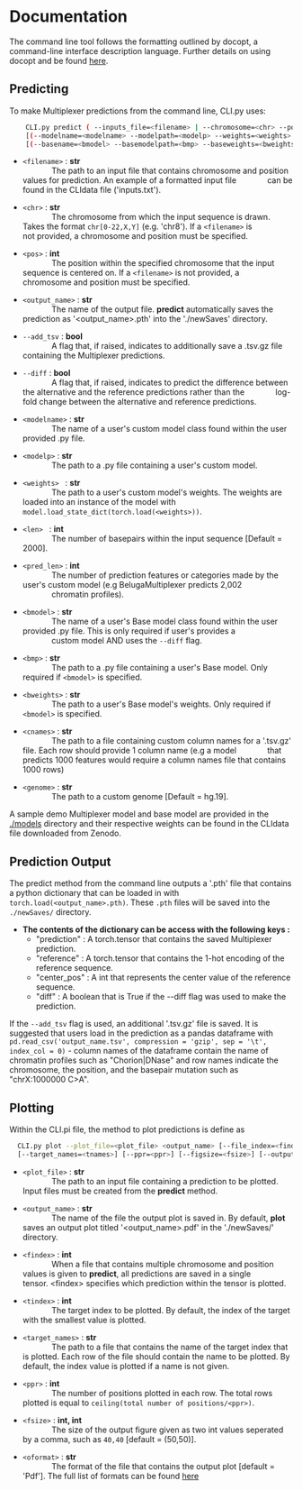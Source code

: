 # Documentation

The command line tool follows the formatting outlined by docopt, a command-line interface description language. Further details on using docopt and be found [here](http://docopt.org/).



## Predicting

To make Multiplexer predictions from the command line, CLI.py uses:

```sh
    CLI.py predict ( --inputs_file=<filename> | --chromosome=<chr> --position=<pos>) <output_name> [--add_tsv] [--diff] 
    [(--modelname=<modelname> --modelpath=<modelp> --weights=<weights> --seqlen=<len> --predlen=<pred_len>)]
    [(--basename=<bmodel> --basemodelpath=<bmp> --baseweights=<bweights>)] [--colname=<cnames>] [--genome=<genome>]
```

* `<filename>` : **str** \
&nbsp;&nbsp;&nbsp;&nbsp;&nbsp;&nbsp;&nbsp;&nbsp;&nbsp;&nbsp;&nbsp;&nbsp; The path to an input file that contains chromosome and position values for prediction. An example of a formatted input file &nbsp;&nbsp;&nbsp;&nbsp;&nbsp;&nbsp;&nbsp;&nbsp;&nbsp;&nbsp;&nbsp;&nbsp; can be found in the CLIdata file ('inputs.txt'). 
          
          
* `<chr>` : **str** \
&nbsp;&nbsp;&nbsp;&nbsp;&nbsp;&nbsp;&nbsp;&nbsp;&nbsp;&nbsp;&nbsp;&nbsp; The chromosome from which the input sequence is drawn. Takes the format `chr[0-22,X,Y]` (e.g. 'chr8'). If a `<filename>` is &nbsp;&nbsp;&nbsp;&nbsp;&nbsp;&nbsp;&nbsp;&nbsp;&nbsp;&nbsp;&nbsp;&nbsp; not provided, a chromosome and position must be specified. 

* `<pos>` : **int** \
&nbsp;&nbsp;&nbsp;&nbsp;&nbsp;&nbsp;&nbsp;&nbsp;&nbsp;&nbsp;&nbsp;&nbsp; The position within the specified chromosome that the input sequence is centered on. If a `<filename>` is not provided, a 
&nbsp;&nbsp;&nbsp;&nbsp;&nbsp;&nbsp;&nbsp;&nbsp;&nbsp;&nbsp;&nbsp;&nbsp; chromosome and position must be specified. 

* `<output_name>` : **str** \
&nbsp;&nbsp;&nbsp;&nbsp;&nbsp;&nbsp;&nbsp;&nbsp;&nbsp;&nbsp;&nbsp;&nbsp; The name of the output file. **predict** automatically saves the prediction as '\<output_name>.pth' into the './newSaves' directory. 

* `--add_tsv` : **bool** \
&nbsp;&nbsp;&nbsp;&nbsp;&nbsp;&nbsp;&nbsp;&nbsp;&nbsp;&nbsp;&nbsp;&nbsp; A flag that, if raised, indicates to additionally save a .tsv.gz file containing the Multiplexer predictions.

* `--diff` : **bool**  
&nbsp;&nbsp;&nbsp;&nbsp;&nbsp;&nbsp;&nbsp;&nbsp;&nbsp;&nbsp;&nbsp;&nbsp; A flag that, if raised, indicates to predict the difference between the alternative and the reference predictions rather than the &nbsp;&nbsp;&nbsp;&nbsp;&nbsp;&nbsp;&nbsp;&nbsp;&nbsp;&nbsp;&nbsp;&nbsp; log-fold change between the alternative and reference predictions.

* `<modelname>` : **str** \
&nbsp;&nbsp;&nbsp;&nbsp;&nbsp;&nbsp;&nbsp;&nbsp;&nbsp;&nbsp;&nbsp;&nbsp; The name of a user's custom model class found within the user provided .py file. 

* `<modelp>` : **str** \
&nbsp;&nbsp;&nbsp;&nbsp;&nbsp;&nbsp;&nbsp;&nbsp;&nbsp;&nbsp;&nbsp;&nbsp; The path to a .py file containing a user's custom model.

* `<weights> ` : **str** \
&nbsp;&nbsp;&nbsp;&nbsp;&nbsp;&nbsp;&nbsp;&nbsp;&nbsp;&nbsp;&nbsp;&nbsp; The path to a user's custom model's weights. The weights are loaded into an instance of the model with &nbsp;&nbsp;&nbsp;&nbsp;&nbsp;&nbsp;&nbsp;&nbsp;&nbsp;&nbsp;&nbsp;&nbsp; `model.load_state_dict(torch.load(<weights>))`.

* `<len> ` : **int** \
&nbsp;&nbsp;&nbsp;&nbsp;&nbsp;&nbsp;&nbsp;&nbsp;&nbsp;&nbsp;&nbsp;&nbsp; The number of basepairs within the input sequence [Default = 2000].

* `<pred_len>` : **int** \
&nbsp;&nbsp;&nbsp;&nbsp;&nbsp;&nbsp;&nbsp;&nbsp;&nbsp;&nbsp;&nbsp;&nbsp; The number of prediction features or categories made by the user's custom model (e.g BelugaMultiplexer predicts 2,002 \
&nbsp;&nbsp;&nbsp;&nbsp;&nbsp;&nbsp;&nbsp;&nbsp;&nbsp;&nbsp;&nbsp;&nbsp; chromatin profiles). 

* `<bmodel>` : **str** \
&nbsp;&nbsp;&nbsp;&nbsp;&nbsp;&nbsp;&nbsp;&nbsp;&nbsp;&nbsp;&nbsp;&nbsp; The name of a user's Base model class found within the user provided .py file. This is only required if user's provides a \
&nbsp;&nbsp;&nbsp;&nbsp;&nbsp;&nbsp;&nbsp;&nbsp;&nbsp;&nbsp;&nbsp;&nbsp; custom model AND uses the `--diff` flag. 

* `<bmp>` : **str** \
&nbsp;&nbsp;&nbsp;&nbsp;&nbsp;&nbsp;&nbsp;&nbsp;&nbsp;&nbsp;&nbsp;&nbsp; The path to a .py file containing a user's Base model. Only required if `<bmodel>` is specified. 

* `<bweights>` : **str** \
&nbsp;&nbsp;&nbsp;&nbsp;&nbsp;&nbsp;&nbsp;&nbsp;&nbsp;&nbsp;&nbsp;&nbsp; The path to a user's Base model's weights. Only required if `<bmodel>` is specified. 

* `<cnames>` : **str** \
&nbsp;&nbsp;&nbsp;&nbsp;&nbsp;&nbsp;&nbsp;&nbsp;&nbsp;&nbsp;&nbsp;&nbsp; The path to a file containing custom column names for a '.tsv.gz' file. Each row should provide 1 column name (e.g a model &nbsp;&nbsp;&nbsp;&nbsp;&nbsp;&nbsp;&nbsp;&nbsp;&nbsp;&nbsp;&nbsp;&nbsp; that predicts 1000 features would require a column names file  that contains 1000 rows)

* `<genome>` : **str** \
&nbsp;&nbsp;&nbsp;&nbsp;&nbsp;&nbsp;&nbsp;&nbsp;&nbsp;&nbsp;&nbsp;&nbsp; The path to a custom genome [Default = hg.19]. 

A sample demo Multiplexer model and base model are provided in the [./models](https://github.com/jzhoulab/Multiplexer/tree/master/models#:~:text=17%20hours%20ago-,demoBase.py,-new) directory and their respective weights can be found in the CLIdata file downloaded from Zenodo.

## Prediction Output
The predict method from the command line outputs a '.pth' file that contains a python dictionary that can be loaded in with `torch.load(<output_name>.pth)`. These `.pth` files will be saved into the `./newSaves/` directory. 

*  **The contents of the dictionary can be access with the following keys :**
    * "prediction" : A torch.tensor that contains the saved Multiplexer prediction.
    * "reference" : A torch.tensor that contains the 1-hot encoding of the reference sequence.
    * "center_pos" : A int that represents the center value of the reference sequence.
    * "diff" : A boolean that is True if the --diff flag was used to make the prediction.
    

If the `--add_tsv` flag is used, an additional '.tsv.gz' file is saved. It is suggested that users load in the prediction as a pandas dataframe with `pd.read_csv('output_name.tsv', compression = 'gzip', sep = '\t', index_col = 0)` -  column names of the dataframe contain the name of chromatin profiles such as "Chorion|DNase" and row names indicate the chromosome, the position, and the basepair mutation such as "chrX:1000000 C>A". 


## Plotting
Within the CLI.pi file, the method to plot predictions is define as

```sh
  CLI.py plot --plot_file=<plot_file> <output_name> [--file_index=<findex>] [--target_index=<tindex>] 
  [--target_names=<tnames>] [--ppr=<ppr>] [--figsize=<fsize>] [--output_format=<oformat>]
```

* `<plot_file>` : **str** \
&nbsp;&nbsp;&nbsp;&nbsp;&nbsp;&nbsp;&nbsp;&nbsp;&nbsp;&nbsp;&nbsp;&nbsp; The path to an input file containing a prediction to be plotted. Input files must be created from the **predict** method.  

* `<output_name>` : **str** \
&nbsp;&nbsp;&nbsp;&nbsp;&nbsp;&nbsp;&nbsp;&nbsp;&nbsp;&nbsp;&nbsp;&nbsp; The name of the file the output plot is saved in. By default, **plot** saves an output plot titled '<output_name>.pdf' in the './newSaves/' directory.

*  `<findex>` : **int** \
&nbsp;&nbsp;&nbsp;&nbsp;&nbsp;&nbsp;&nbsp;&nbsp;&nbsp;&nbsp;&nbsp;&nbsp; When a file that contains multiple chromosome and position values is given to **predict**, all predictions are saved in a single &nbsp;&nbsp;&nbsp;&nbsp;&nbsp;&nbsp;&nbsp;&nbsp;&nbsp;&nbsp;&nbsp;&nbsp; tensor. \<findex\> specifies which prediction within the tensor is plotted.

* `<tindex>` : **int** \
&nbsp;&nbsp;&nbsp;&nbsp;&nbsp;&nbsp;&nbsp;&nbsp;&nbsp;&nbsp;&nbsp;&nbsp; The target index to be plotted. By default, the index of the target with the smallest value is plotted.

* `<target_names>` : **str** \
&nbsp;&nbsp;&nbsp;&nbsp;&nbsp;&nbsp;&nbsp;&nbsp;&nbsp;&nbsp;&nbsp;&nbsp; The path to a file that contains the name of the target index that is plotted. Each row of the file should contain the name to be plotted. By default, the index value is plotted if a name is not given.

* `<ppr>` : **int** \
&nbsp;&nbsp;&nbsp;&nbsp;&nbsp;&nbsp;&nbsp;&nbsp;&nbsp;&nbsp;&nbsp;&nbsp; The number of positions plotted in each row. The total rows plotted is equal to `ceiling(total number of positions/<ppr>)`. 

* `<fsize>` : **int, int** \
&nbsp;&nbsp;&nbsp;&nbsp;&nbsp;&nbsp;&nbsp;&nbsp;&nbsp;&nbsp;&nbsp;&nbsp; The size of the output figure given as two int values seperated by a comma, such as `40,40` [default = (50,50)].

* `<oformat>` : **str**  \
&nbsp;&nbsp;&nbsp;&nbsp;&nbsp;&nbsp;&nbsp;&nbsp;&nbsp;&nbsp;&nbsp;&nbsp; The format of the file that contains the output plot [default = 'Pdf']. The full list of formats can be found [here](https://matplotlib.org/stable/api/_as_gen/matplotlib.pyplot.savefig.html)

